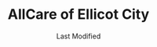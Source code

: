---
layout: location-page
date: Last Modified
description: "Local COVID-19 testing is available at AllCare of Ellicot City in Ellicot City, Maryland, USA."
permalink: "locations/maryland/ellicot-city/allcare-of-ellicot-city/"
tags:
  - locations
  - maryland
title: AllCare of Ellicot City
uniqueName: allcare-of-ellicot-city
state: Maryland
stateAbbr: MD
hood: "Ellicot City"
address: "9396 Baltimore National Pike"
city: "Ellicot City"
zip: "21042"
zipsNearby: "19953 19709 19734 19964 15468 17301 17302 17303 17304 17502 17503 17504 17306 17375 17307 17214 17309 17310 17311 17512 17516 17312 17313 17314 17019 17518 17316 17317 17318 17319 17320 17321 17222 17322 17323 17324 17325 17327 17329 17528 17225 17331 17332 17333 17334 17335 17532 17337 17536 17537 17601 17602 17603 17604 17605 17606 17607 17608 17611 17622 17699 17538 17339 17340 17342 17343 17344 17345 17547 17235 17550 17551 17237 17065 17552 17554 17347 17349 17350 17352 17560 17353 17563 17565 17566 17247 17355 17356 17568 17570 17358 17250 17360 17256 17361 17575 17261 17354 17362 17263 17363 17579 17364 17983 17582 17268 17365 17583 17584 17366 17585 17368 17315 17401 17402 17403 17404 17405 17406 17407 17408 17415 17370 17371 17372 17272 19351 19352 19360 19362 19363 25414 25419 25423 25410 25425 25430 25401 25402 25403 25404 25405 25432 25438 25441 25442 25443 25446 20001 20002 20003 20004 20005 20006 20007 20008 20009 20010 20011 20012 20013 20015 20016 20017 20018 20019 20020 20022 20023 20024 20026 20027 20029 20030 20032 20033 20035 20036 20037 20038 20039 20040 20041 20042 20043 20044 20045 20046 20047 20049 20050 20051 20052 20053 20055 20056 20057 20058 20059 20060 20061 20062 20063 20064 20065 20066 20067 20068 20069 20070 20071 20073 20074 20075 20076 20077 20078 20080 20081 20082 20088 20090 20091 20097 20098 20201 20202 20203 20204 20206 20207 20208 20210 20211 20212 20213 20214 20215 20216 20217 20218 20219 20220 20221 20222 20223 20224 20226 20227 20228 20229 20230 20232 20233 20235 20237 20238 20239 20240 20241 20242 20244 20245 20250 20251 20254 20260 20261 20262 20265 20266 20268 20270 20277 20289 20299 20301 20303 20306 20307 20310 20314 20317 20318 20319 20330 20340 20350 20355 20370 20372 20373 20374 20375 20376 20380 20388 20389 20390 20391 20392 20393 20394 20395 20398 20401 20402 20403 20404 20405 20406 20407 20408 20409 20410 20411 20412 20413 20414 20415 20416 20417 20418 20419 20420 20421 20422 20423 20424 20425 20426 20427 20428 20429 20431 20433 20434 20435 20436 20437 20439 20440 20441 20442 20444 20447 20451 20453 20456 20460 20463 20468 20469 20470 20472 20500 20501 20502 20503 20504 20505 20506 20507 20508 20509 20510 20511 20515 20520 20521 20522 20523 20524 20525 20526 20527 20528 20529 20530 20531 20532 20533 20534 20535 20536 20537 20538 20539 20540 20541 20542 20543 20544 20546 20547 20548 20549 20551 20552 20553 20554 20555 20557 20558 20559 20560 20565 20566 20570 20571 20572 20573 20575 20576 20577 20578 20579 20580 20581 20585 20586 20590 20591 20593 20594 20597 20599 20607 20701 20608 20861 20862 20838 20610 20839 20611 20704 20705 20612 20810 20811 20813 20814 20815 20816 20817 20824 20825 20827 20889 20892 20894 20710 20715 20716 20717 20718 20719 20720 20721 20841 20613 20722 20833 20615 20616 20617 20866 20818 20731 20743 20747 20753 20791 20799 20622 20623 20732 20733 20871 20735 20740 20741 20742 20872 20751 20842 20754 20632 20755 20744 20745 20749 20750 20758 20759 20877 20878 20879 20882 20883 20884 20885 20886 20898 20899 20765 20896 20874 20875 20876 20812 20769 20768 20770 20771 20776 20635 20777 20637 20639 20781 20782 20783 20784 20785 20787 20788 20640 20643 20794 20891 20895 20703 20706 20646 20707 20708 20709 20723 20724 20725 20726 20711 20658 20659 20712 20662 20714 20830 20832 20736 20675 20837 20676 20677 20678 20697 20790 20797 20737 20738 20847 20848 20849 20850 20851 20852 20853 20854 20855 20857 20859 20685 20860 20763 20764 20901 20902 20903 20904 20905 20906 20907 20908 20910 20911 20912 20913 20914 20915 20916 20918 20993 20997 20868 20897 20689 20746 20748 20752 20757 20762 20779 20772 20773 20774 20775 20792 20601 20602 20603 20604 20880 20693 20778 20695 20588 20598 21001 21005 21010 21009 21710 21401 21403 21404 21405 21409 21411 21412 21402 21012 21013 21092 21201 21202 21203 21204 21205 21206 21207 21208 21209 21210 21211 21212 21213 21214 21215 21216 21217 21218 21219 21220 21221 21222 21223 21224 21225 21226 21227 21228 21229 21230 21231 21233 21234 21235 21236 21237 21239 21240 21241 21244 21250 21251 21252 21263 21264 21270 21273 21275 21278 21279 21280 21281 21282 21284 21285 21286 21287 21288 21289 21290 21297 21298 21607 21014 21015 21017 21018 21609 21610 21713 21020 21612 21714 21022 21715 21716 21758 21717 21718 21023 21719 21720 21913 21617 21914 21027 21915 21619 21620 21690 21721 21916 21623 21656 21028 21029 21030 21031 21065 21917 21044 21045 21046 21918 21625 21114 21032 21628 21034 21035 21036 21629 21919 21601 21037 21040 21920 21921 21922 21041 21042 21043 21727 21733 21047 21048 21050 21051 21052 21701 21702 21703 21704 21705 21709 21053 21734 21635 21054 21930 21056 21057 21060 21061 21062 21737 21738 21071 21636 21638 21639 21740 21741 21742 21746 21747 21748 21749 21074 21075 21076 21077 21078 21640 21641 21082 21644 21084 21755 21085 21756 21645 21757 21087 21759 21762 21090 21723 21765 21093 21094 21088 21102 21649 21105 21650 21767 21106 21769 21108 21651 21111 21770 21771 21773 21652 21653 21754 21774 21775 21776 21901 21113 21117 21654 21120 21122 21123 21128 21130 21902 21903 21131 21777 21904 21132 21657 21658 21133 21136 21139 21660 21911 21140 21661 21778 21779 21662 21780 21781 21624 21647 21663 21144 21146 21782 21665 21150 21783 21152 21153 21666 21667 21154 21668 21784 21787 21670 21788 21671 21673 21790 21791 21792 21155 21156 21793 21912 21794 21157 21158 21160 21161 21162 21795 21676 21797 21798 21104 21163 21678 21679 20105 22301 22302 22303 22304 22305 22306 22307 22308 22309 22310 22311 22312 22313 22314 22315 22320 22331 22332 22333 22334 22003 22201 22202 22203 22204 22205 22206 22207 22209 22210 22211 22212 22213 22214 22215 22216 22217 22219 22222 22225 22226 22227 22230 22240 22241 22242 22243 22244 22245 22246 20146 20147 20148 20149 20135 20136 20137 20143 20120 20121 20122 20124 20101 20102 20103 20104 20189 22025 22026 20151 20152 20153 22030 22031 22032 22033 22034 22035 22036 22037 22038 22039 22040 22041 22042 22043 22044 22046 22060 20155 20156 22066 20158 20159 20168 20169 20170 20171 20172 20190 20191 20192 20194 20195 20196 22095 22096 20175 20176 20177 20178 22079 22199 20180 22067 22101 22102 22103 22106 22107 22108 22109 20108 20109 20110 20111 20112 20113 20115 20116 20117 20118 22121 22122 20181 20182 22081 22082 22116 22119 22125 20129 20131 20132 20134 20160 22134 22135 22118 20141 20142 22009 22015 22150 22151 22152 22153 22156 22158 22159 22160 22161 20163 20164 20165 20166 20167 20198 22172 20184 20185 22027 22124 22180 22181 22182 22183 22185 20197 22191 22192 22193 22194 22195 56901 56902 56904 56915 56920 56933 56944 56945 56950 56965 56972 20107 20193 20199 21098 21260 21261 17326 21265 21268 21274 21283 21606 21681 21682 21683 21684 21685 21686 21687 21688 22047 22092 22093 22120 22184 22218 22223 22229 22234 22321 22336 25429" 
mapUrl: "http://maps.apple.com/?q=AllCare+of+Ellicot+City&address=9396+Baltimore+National+Pike,Ellicot+City,Maryland,21042"
locationType: Drive-thru
phone: "410-480-9110"
website: "https://allcarefamilymed.com/coronavirus"
onlineBooking: true
closed: undefined
closedUpdate: April 22nd, 2020
notes: "By appointment only. For all members of the community. Requires phone screen."
days: Everyday
hours: Noon-1PM
ctaMessage: Schedule a test
ctaUrl: "https://allcarefamilymed.com/coronavirus"
---